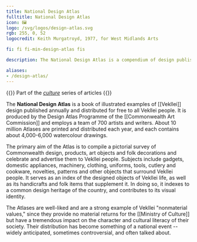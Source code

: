 ```yaml
---
title: National Design Atlas
fulltitle: National Design Atlas
icon: 🖼️
logo: /svg/logos/design-atlas.svg
rgb: 255, 0, 52
logocredit: Keith Murgatroyd, 1977, for West Midlands Arts

fi: fi fi-min-design-atlas fis

description: The National Design Atlas is a compendium of design published annually by the government and distributed to all Vekllei people.

aliases:
- /design-atlas/
---
```

{{<note series>}}
 Part of the *[culture](/culture/)* series of articles
{{</note>}}

The **National Design Atlas** is a book of illustrated examples of [[Vekllei]] design published annually and distributed for free to all Vekllei people. It is produced by the Design Atlas Programme of the [[Commonwealth Art Commission]] and employs a team of 700 artists and writers. About 10 million Atlases are printed and distributed each year, and each contains about 4,000-6,000 watercolour drawings.

The primary aim of the Atlas is to compile a pictorial survey of Commonwealth design, products, art objects and folk decorations and celebrate and advertise them to Vekllei people. Subjects include gadgets, domestic appliances, machinery, clothing, uniforms, tools, cutlery and cookware, novelties, patterns and other objects that surround Vekllei people. It serves as an index of the designed objects of Vekllei life, as well as its handicrafts and folk items that supplement it. In doing so, it indexes to a common design heritage of the country, and contributes to its visual identity.

The Atlases are well-liked and are a strong example of Vekllei "nonmaterial values," since they provide no material returns for the [[Ministry of Culture]] but have a tremendous impact on the character and cultural literacy of their society. Their distribution has become something of a national event -- widely anticipated, sometimes controversial, and often talked about.
